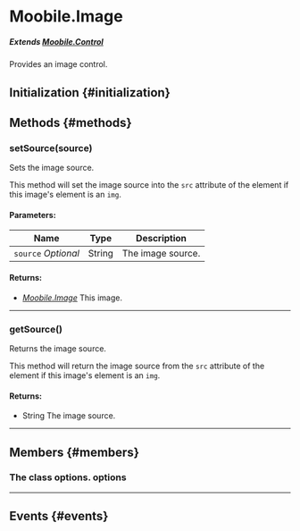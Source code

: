 Moobile.Image
================================================================================

##### Extends *[Moobile.Control](Control/Control.md)*

Provides an image control.

Initialization {#initialization}
--------------------------------------------------------------------------------

Methods {#methods}
--------------------------------------------------------------------------------

### setSource(source)

Sets the image source.

This method will set the image source into the `src` attribute of the
element if this image's element is an `img`.

#### Parameters:

Name  | Type | Description
----- | ---- | -----------
`source` *Optional* | String | The image source.

#### Returns:

- *[Moobile.Image](../Control/Image.md)* This image.


-----

### getSource()

Returns the image source.

This method will return the image source from the `src` attribute of the
element if this image's element is an `img`.


#### Returns:

- String The image source.


-----


Members {#members}
--------------------------------------------------------------------------------

### The class options. options



-----


Events {#events}
--------------------------------------------------------------------------------